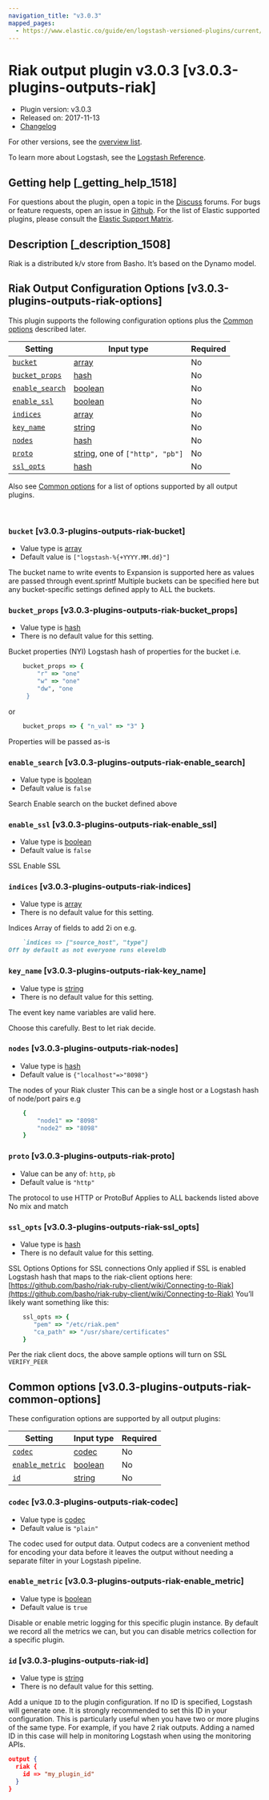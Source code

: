 ```yaml
---
navigation_title: "v3.0.3"
mapped_pages:
  - https://www.elastic.co/guide/en/logstash-versioned-plugins/current/v3.0.3-plugins-outputs-riak.html
---
```


# Riak output plugin v3.0.3 [v3.0.3-plugins-outputs-riak]


* Plugin version: v3.0.3
* Released on: 2017-11-13
* [Changelog](https://github.com/logstash-plugins/logstash-output-riak/blob/v3.0.3/CHANGELOG.md)

For other versions, see the [overview list](output-riak-index.md).

To learn more about Logstash, see the [Logstash Reference](logstash://reference/index.md).

## Getting help [_getting_help_1518]

For questions about the plugin, open a topic in the [Discuss](http://discuss.elastic.co) forums. For bugs or feature requests, open an issue in [Github](https://github.com/logstash-plugins/logstash-output-riak). For the list of Elastic supported plugins, please consult the [Elastic Support Matrix](https://www.elastic.co/support/matrix#matrix_logstash_plugins).


## Description [_description_1508]

Riak is a distributed k/v store from Basho. It’s based on the Dynamo model.


## Riak Output Configuration Options [v3.0.3-plugins-outputs-riak-options]

This plugin supports the following configuration options plus the [Common options](v3-0-3-plugins-outputs-riak.md#v3.0.3-plugins-outputs-riak-common-options) described later.

| Setting | Input type | Required |
| --- | --- | --- |
| [`bucket`](v3-0-3-plugins-outputs-riak.md#v3.0.3-plugins-outputs-riak-bucket) | [array](logstash://reference/configuration-file-structure.md#array) | No |
| [`bucket_props`](v3-0-3-plugins-outputs-riak.md#v3.0.3-plugins-outputs-riak-bucket_props) | [hash](logstash://reference/configuration-file-structure.md#hash) | No |
| [`enable_search`](v3-0-3-plugins-outputs-riak.md#v3.0.3-plugins-outputs-riak-enable_search) | [boolean](logstash://reference/configuration-file-structure.md#boolean) | No |
| [`enable_ssl`](v3-0-3-plugins-outputs-riak.md#v3.0.3-plugins-outputs-riak-enable_ssl) | [boolean](logstash://reference/configuration-file-structure.md#boolean) | No |
| [`indices`](v3-0-3-plugins-outputs-riak.md#v3.0.3-plugins-outputs-riak-indices) | [array](logstash://reference/configuration-file-structure.md#array) | No |
| [`key_name`](v3-0-3-plugins-outputs-riak.md#v3.0.3-plugins-outputs-riak-key_name) | [string](logstash://reference/configuration-file-structure.md#string) | No |
| [`nodes`](v3-0-3-plugins-outputs-riak.md#v3.0.3-plugins-outputs-riak-nodes) | [hash](logstash://reference/configuration-file-structure.md#hash) | No |
| [`proto`](v3-0-3-plugins-outputs-riak.md#v3.0.3-plugins-outputs-riak-proto) | [string](logstash://reference/configuration-file-structure.md#string), one of `["http", "pb"]` | No |
| [`ssl_opts`](v3-0-3-plugins-outputs-riak.md#v3.0.3-plugins-outputs-riak-ssl_opts) | [hash](logstash://reference/configuration-file-structure.md#hash) | No |

Also see [Common options](v3-0-3-plugins-outputs-riak.md#v3.0.3-plugins-outputs-riak-common-options) for a list of options supported by all output plugins.

 

### `bucket` [v3.0.3-plugins-outputs-riak-bucket]

* Value type is [array](logstash://reference/configuration-file-structure.md#array)
* Default value is `["logstash-%{+YYYY.MM.dd}"]`

The bucket name to write events to Expansion is supported here as values are passed through event.sprintf Multiple buckets can be specified here but any bucket-specific settings defined apply to ALL the buckets.


### `bucket_props` [v3.0.3-plugins-outputs-riak-bucket_props]

* Value type is [hash](logstash://reference/configuration-file-structure.md#hash)
* There is no default value for this setting.

Bucket properties (NYI) Logstash hash of properties for the bucket i.e.

```ruby
    bucket_props => {
        "r" => "one"
        "w" => "one"
        "dw", "one
     }
```

or

```ruby
    bucket_props => { "n_val" => "3" }
```

Properties will be passed as-is


### `enable_search` [v3.0.3-plugins-outputs-riak-enable_search]

* Value type is [boolean](logstash://reference/configuration-file-structure.md#boolean)
* Default value is `false`

Search Enable search on the bucket defined above


### `enable_ssl` [v3.0.3-plugins-outputs-riak-enable_ssl]

* Value type is [boolean](logstash://reference/configuration-file-structure.md#boolean)
* Default value is `false`

SSL Enable SSL


### `indices` [v3.0.3-plugins-outputs-riak-indices]

* Value type is [array](logstash://reference/configuration-file-structure.md#array)
* There is no default value for this setting.

Indices Array of fields to add 2i on e.g.

```ruby
    `indices => ["source_host", "type"]
Off by default as not everyone runs eleveldb
```


### `key_name` [v3.0.3-plugins-outputs-riak-key_name]

* Value type is [string](logstash://reference/configuration-file-structure.md#string)
* There is no default value for this setting.

The event key name variables are valid here.

Choose this carefully. Best to let riak decide.


### `nodes` [v3.0.3-plugins-outputs-riak-nodes]

* Value type is [hash](logstash://reference/configuration-file-structure.md#hash)
* Default value is `{"localhost"=>"8098"}`

The nodes of your Riak cluster This can be a single host or a Logstash hash of node/port pairs e.g

```ruby
    {
        "node1" => "8098"
        "node2" => "8098"
    }
```


### `proto` [v3.0.3-plugins-outputs-riak-proto]

* Value can be any of: `http`, `pb`
* Default value is `"http"`

The protocol to use HTTP or ProtoBuf Applies to ALL backends listed above No mix and match


### `ssl_opts` [v3.0.3-plugins-outputs-riak-ssl_opts]

* Value type is [hash](logstash://reference/configuration-file-structure.md#hash)
* There is no default value for this setting.

SSL Options Options for SSL connections Only applied if SSL is enabled Logstash hash that maps to the riak-client options here: [https://github.com/basho/riak-ruby-client/wiki/Connecting-to-Riak](https://github.com/basho/riak-ruby-client/wiki/Connecting-to-Riak) You’ll likely want something like this:

```ruby
    ssl_opts => {
       "pem" => "/etc/riak.pem"
       "ca_path" => "/usr/share/certificates"
    }
```

Per the riak client docs, the above sample options will turn on SSL `VERIFY_PEER`



## Common options [v3.0.3-plugins-outputs-riak-common-options]

These configuration options are supported by all output plugins:

| Setting | Input type | Required |
| --- | --- | --- |
| [`codec`](v3-0-3-plugins-outputs-riak.md#v3.0.3-plugins-outputs-riak-codec) | [codec](logstash://reference/configuration-file-structure.md#codec) | No |
| [`enable_metric`](v3-0-3-plugins-outputs-riak.md#v3.0.3-plugins-outputs-riak-enable_metric) | [boolean](logstash://reference/configuration-file-structure.md#boolean) | No |
| [`id`](v3-0-3-plugins-outputs-riak.md#v3.0.3-plugins-outputs-riak-id) | [string](logstash://reference/configuration-file-structure.md#string) | No |

### `codec` [v3.0.3-plugins-outputs-riak-codec]

* Value type is [codec](logstash://reference/configuration-file-structure.md#codec)
* Default value is `"plain"`

The codec used for output data. Output codecs are a convenient method for encoding your data before it leaves the output without needing a separate filter in your Logstash pipeline.


### `enable_metric` [v3.0.3-plugins-outputs-riak-enable_metric]

* Value type is [boolean](logstash://reference/configuration-file-structure.md#boolean)
* Default value is `true`

Disable or enable metric logging for this specific plugin instance. By default we record all the metrics we can, but you can disable metrics collection for a specific plugin.


### `id` [v3.0.3-plugins-outputs-riak-id]

* Value type is [string](logstash://reference/configuration-file-structure.md#string)
* There is no default value for this setting.

Add a unique `ID` to the plugin configuration. If no ID is specified, Logstash will generate one. It is strongly recommended to set this ID in your configuration. This is particularly useful when you have two or more plugins of the same type. For example, if you have 2 riak outputs. Adding a named ID in this case will help in monitoring Logstash when using the monitoring APIs.

```json
output {
  riak {
    id => "my_plugin_id"
  }
}
```



